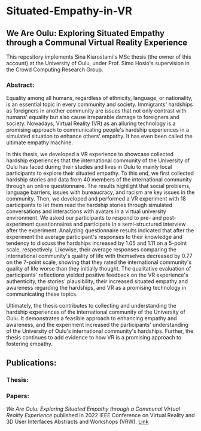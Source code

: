 # Situated-Empathy-in-VR
## We Are Oulu: Exploring Situated Empathy through a Communal Virtual Reality Experience

This repository implements Sina Kiarostami's MSc thesis (the owner of this account) at the University of Oulu, under Prof. Simo Hosio's supervision in the Crowd Computing Research Group.



### Abstract:

Equality among all humans, regardless of ethnicity, language, or nationality, is an essential topic in every community and society. Immigrants' hardships as foreigners in another community are issues that not only contrast with humans' equality but also cause irreparable damage to foreigners and society. Nowadays, Virtual Reality (VR) as an alluring technology is a promising approach to communicating people's hardship experiences in a simulated situation to enhance others' empathy. It has even been called the ultimate empathy machine.

In this thesis, we developed a VR experience to showcase collected hardship experiences that the international community of the University of Oulu has faced during their studies and lives in Oulu to mainly local participants to explore their situated empathy. To this end, we first collected hardship stories and data from 40 members of the international community through an online questionnaire. The results highlight that social problems, language barriers, issues with bureaucracy, and racism are key issues in the community. Then, we developed and performed a VR experiment with 18 participants to let them read the hardship stories through simulated conversations and interactions with avatars in a virtual university environment. We asked our participants to respond to pre- and post-experiment questionnaires and participate in a semi-structured interview after the experiment. Analyzing questionnaire results indicated that after the experiment the average participant's responses to their knowledge and tendency to discuss the hardships increased by 1.05 and 1.11 on a 5-point scale, respectively. Likewise, their average responses comparing the international community's quality of life with themselves decreased by 0.77 on the 7-point scale, showing that they rated the international community's quality of life worse than they initially thought. The qualitative evaluation of participants' reflections yielded positive feedback on the VR experience's authenticity, the stories' plausibility, their increased situated empathy and awareness regarding the hardships, and VR as a promising technology in communicating these topics.

Ultimately, the thesis contributes to collecting and understanding the hardship experiences of the international community of the University of Oulu. It demonstrates a feasible approach to enhancing empathy and awareness, and the experiment increased the participants' understanding of the University of Oulu's international community's hardships. Further, the thesis continues to add evidence to how VR is a promising approach to fostering empathy.



## Publications:

### Thesis:


### Papers:
*We Are Oulu: Exploring Situated Empathy through a Communal Virtual Reality Experience* published in 2022 IEEE Conference on Virtual Reality and 3D User Interfaces Abstracts and Workshops (VRW).
[Link]([https://pages.github.com/](https://ieeexplore.ieee.org/abstract/document/9757615))

